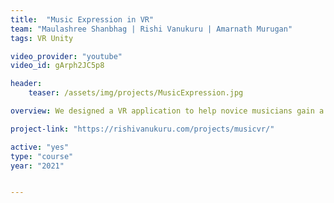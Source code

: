 ```yaml
---
title:  "Music Expression in VR"
team: "Maulashree Shanbhag | Rishi Vanukuru | Amarnath Murugan"
tags: VR Unity

video_provider: "youtube"
video_id: gArph2JC5p8

header:
    teaser: /assets/img/projects/MusicExpression.jpg

overview: We designed a VR application to help novice musicians gain a visual intuition for music theory concepts like harmony and scales. We created virtual environments which consisted of visual landscapes that respond to a player's musical input. The physical position and scale of the real electronic keyboard was mapped to the virtual environment, and the Leap Motion sensor was used to allow players to see their hands in VR.

project-link: "https://rishivanukuru.com/projects/musicvr/" 

active: "yes"
type: "course"
year: "2021"


---
```

